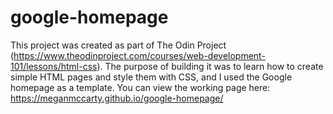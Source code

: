 # google-homepage

This project was created as part of The Odin Project (https://www.theodinproject.com/courses/web-development-101/lessons/html-css).
The purpose of building it was to learn how to create simple HTML pages and style them with CSS, and I used the Google homepage as a template.
You can view the working page here: https://meganmccarty.github.io/google-homepage/
